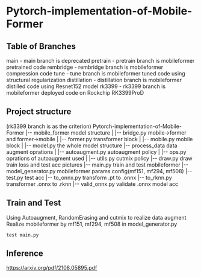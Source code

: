 # Pytorch-implementation-of-Mobile-Former

## Table of Branches

main - main branch is deprecated
pretrain - pretrain branch is mobileformer pretrained code
rembridge - rembridge branch is mobileformer compression code
tune - tune branch is mobileformer tuned code using structural regularization
distillation - distillation branch is mobileformer distilled code using Resnet152 model
rk3399 - rk3399 branch is mobileformer deployed code on Rockchip RK3399ProD

## Project structure

(rk3399 branch is as the criterion)
Pytorch-implementation-of-Mobile-Former
|-- mobile_former   model structure
|   |-- bridge.py  mobile->former and former->mobile
|   |-- former.py  transformer block
|   |-- mobile.py  mobile block
|   |-- model.py   the whole model structure
|-- process_data   data augment oprations
|   |-- autoaugment.py     autoaugment policy
|   |-- ops.py     oprations of autoaugment used
|   |-- utils.py   cutmix policy
|-- draw.py     draw train loss and test acc pictures
|-- main.py     train and test mobileformer
|-- model_generator.py     mobileformer params config(mf151, mf294, mf508)
|-- test.py     test acc
|-- to_onnx.py     transform .pt to .onnx
|-- to_rknn.py     transformer .onnx to .rknn
|-- valid_onnx.py    validate .onnx model acc

## Train and Test

Using Autoaugment, RandomErasing and cutmix to realize data augment
Realize mobileformer by mf151, mf294, mf508 in model_generator.py

```angular2html
test main.py
```

## Inference

https://arxiv.org/pdf/2108.05895.pdf
